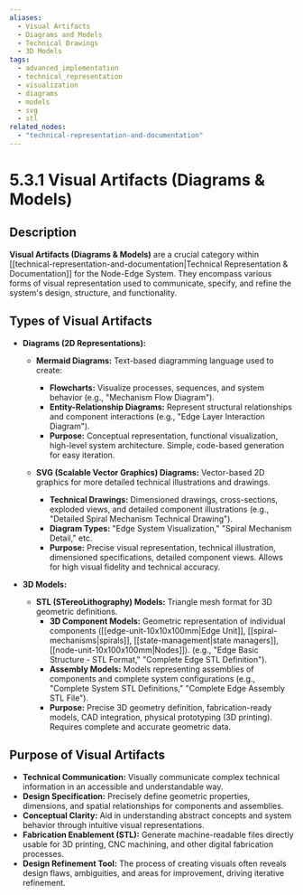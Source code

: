 ```yaml
---
aliases:
  - Visual Artifacts
  - Diagrams and Models
  - Technical Drawings
  - 3D Models
tags:
  - advanced_implementation
  - technical_representation
  - visualization
  - diagrams
  - models
  - svg
  - stl
related_nodes:
  - "technical-representation-and-documentation"
---
```

# 5.3.1 Visual Artifacts (Diagrams & Models)

## Description

**Visual Artifacts (Diagrams & Models)** are a crucial category within [[technical-representation-and-documentation|Technical Representation & Documentation]] for the Node-Edge System. They encompass various forms of visual representation used to communicate, specify, and refine the system's design, structure, and functionality.

## Types of Visual Artifacts

- **Diagrams (2D Representations):**
    - **Mermaid Diagrams:** Text-based diagramming language used to create:
        - **Flowcharts:** Visualize processes, sequences, and system behavior (e.g., "Mechanism Flow Diagram").
        - **Entity-Relationship Diagrams:** Represent structural relationships and component interactions (e.g., "Edge Layer Interaction Diagram").
        - **Purpose:** Conceptual representation, functional visualization, high-level system architecture. Simple, code-based generation for easy iteration.

    - **SVG (Scalable Vector Graphics) Diagrams:** Vector-based 2D graphics for more detailed technical illustrations and drawings.
        - **Technical Drawings:** Dimensioned drawings, cross-sections, exploded views, and detailed component illustrations (e.g., "Detailed Spiral Mechanism Technical Drawing").
        - **Diagram Types:** "Edge System Visualization," "Spiral Mechanism Detail," etc.
        - **Purpose:** Precise visual representation, technical illustration, dimensioned specifications, detailed component views. Allows for high visual fidelity and technical accuracy.

- **3D Models:**
    - **STL (STereoLithography) Models:** Triangle mesh format for 3D geometric definitions.
        - **3D Component Models:** Geometric representation of individual components ([[edge-unit-10x10x100mm|Edge Unit]], [[spiral-mechanisms|spirals]], [[state-management|state managers]], [[node-unit-10x100x100mm|Nodes]]). (e.g., "Edge Basic Structure - STL Format," "Complete Edge STL Definition").
        - **Assembly Models:** Models representing assemblies of components and complete system configurations (e.g., "Complete System STL Definitions," "Complete Edge Assembly STL File").
        - **Purpose:** Precise 3D geometry definition, fabrication-ready models, CAD integration, physical prototyping (3D printing). Requires complete and accurate geometric data.

## Purpose of Visual Artifacts

- **Technical Communication:** Visually communicate complex technical information in an accessible and understandable way.
- **Design Specification:** Precisely define geometric properties, dimensions, and spatial relationships for components and assemblies.
- **Conceptual Clarity:** Aid in understanding abstract concepts and system behavior through intuitive visual representations.
- **Fabrication Enablement (STL):** Generate machine-readable files directly usable for 3D printing, CNC machining, and other digital fabrication processes.
- **Design Refinement Tool:** The process of creating visuals often reveals design flaws, ambiguities, and areas for improvement, driving iterative refinement.